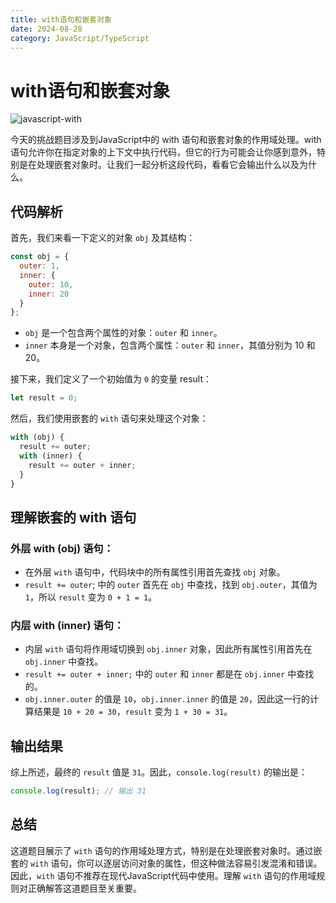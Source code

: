 ```yaml
---
title: with语句和嵌套对象
date: 2024-08-28
category: JavaScript/TypeScript
---
```


# with语句和嵌套对象

![javascript-with](https://mmbiz.qpic.cn/sz_mmbiz_png/KEXUm19zKo4lWUdrNty8ibfWvEkCEbDrLpkOia8tYjdZNLhTpRAibKPGOPKCclma7Cicl4b2JXLkVr6yMngV6UGzag/640?wx_fmt=png&from=appmsg&tp=webp&wxfrom=5&wx_lazy=1&wx_co=1)

今天的挑战题目涉及到JavaScript中的 with 语句和嵌套对象的作用域处理。with 语句允许你在指定对象的上下文中执行代码，但它的行为可能会让你感到意外，特别是在处理嵌套对象时。让我们一起分析这段代码，看看它会输出什么以及为什么。

## 代码解析

首先，我们来看一下定义的对象 `obj` 及其结构：

```javascript
const obj = {
  outer: 1,
  inner: {
    outer: 10,
    inner: 20
  }
};
```

- `obj` 是一个包含两个属性的对象：`outer` 和 `inner`。
- `inner` 本身是一个对象，包含两个属性：`outer` 和 `inner`，其值分别为 10 和 20。

接下来，我们定义了一个初始值为 `0` 的变量 result：

```javascript
let result = 0;
```

然后，我们使用嵌套的 `with` 语句来处理这个对象：

```javascript
with (obj) {
  result += outer;
  with (inner) {
    result += outer + inner;
  }
}
```

## 理解嵌套的 with 语句

### 外层 with (obj) 语句：

- 在外层 `with` 语句中，代码块中的所有属性引用首先查找 `obj` 对象。
- `result += outer`; 中的 `outer` 首先在 `obj` 中查找，找到 `obj.outer`，其值为 `1`，所以 `result` 变为 `0 + 1 = 1`。

### 内层 with (inner) 语句：

- 内层 `with` 语句将作用域切换到 `obj.inner` 对象，因此所有属性引用首先在 `obj.inner` 中查找。
- `result += outer + inner;` 中的 `outer` 和 `inner` 都是在 `obj.inner` 中查找的。
- `obj.inner.outer` 的值是 `10`，`obj.inner.inner` 的值是 `20`，因此这一行的计算结果是 `10 + 20 = 30`，`result` 变为 `1 + 30 = 31`。

## 输出结果

综上所述，最终的 `result` 值是 `31`。因此，`console.log(result)` 的输出是：

```javascript
console.log(result); // 输出 31
```

## 总结

这道题目展示了 `with` 语句的作用域处理方式，特别是在处理嵌套对象时。通过嵌套的 `with` 语句，你可以逐层访问对象的属性，但这种做法容易引发混淆和错误。因此，`with` 语句不推荐在现代JavaScript代码中使用。理解 `with` 语句的作用域规则对正确解答这道题目至关重要。
